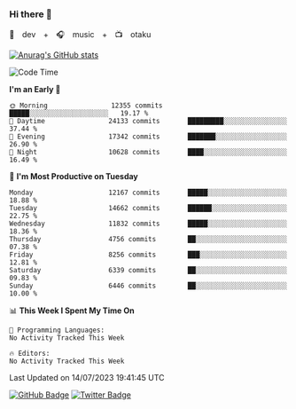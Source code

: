 ### Hi there 👋

🚀　dev　+　🎧　music　+　📺　otaku


[![Anurag's GitHub stats](https://github-readme-stats.vercel.app/api?username=koheitasaka&count_private=true&show_icons=true&theme=monokai)](https://github.com/koheitasaka/github-readme-stats)

<!--START_SECTION:waka-->
![Code Time](http://img.shields.io/badge/Code%20Time-1%2C161%20hrs%2023%20mins-blue)

**I'm an Early 🐤** 

```text
🌞 Morning                12355 commits       █████░░░░░░░░░░░░░░░░░░░░   19.17 % 
🌆 Daytime                24133 commits       █████████░░░░░░░░░░░░░░░░   37.44 % 
🌃 Evening                17342 commits       ███████░░░░░░░░░░░░░░░░░░   26.90 % 
🌙 Night                  10628 commits       ████░░░░░░░░░░░░░░░░░░░░░   16.49 % 
```
📅 **I'm Most Productive on Tuesday** 

```text
Monday                   12167 commits       █████░░░░░░░░░░░░░░░░░░░░   18.88 % 
Tuesday                  14662 commits       ██████░░░░░░░░░░░░░░░░░░░   22.75 % 
Wednesday                11832 commits       █████░░░░░░░░░░░░░░░░░░░░   18.36 % 
Thursday                 4756 commits        ██░░░░░░░░░░░░░░░░░░░░░░░   07.38 % 
Friday                   8256 commits        ███░░░░░░░░░░░░░░░░░░░░░░   12.81 % 
Saturday                 6339 commits        ██░░░░░░░░░░░░░░░░░░░░░░░   09.83 % 
Sunday                   6446 commits        ██░░░░░░░░░░░░░░░░░░░░░░░   10.00 % 
```


📊 **This Week I Spent My Time On** 

```text
💬 Programming Languages: 
No Activity Tracked This Week

🔥 Editors: 
No Activity Tracked This Week
```


 Last Updated on 14/07/2023 19:41:45 UTC
<!--END_SECTION:waka-->

[![GitHub Badge](https://img.shields.io/badge/GitHub-100000?style=for-the-badge&logo=github&logoColor=white)](https://github.com/koheitasaka)
[![Twitter Badge](https://img.shields.io/badge/Twitter-1DA1F2?style=for-the-badge&logo=twitter&logoColor=white)](https://twitter.com/sleep_asleep_)
